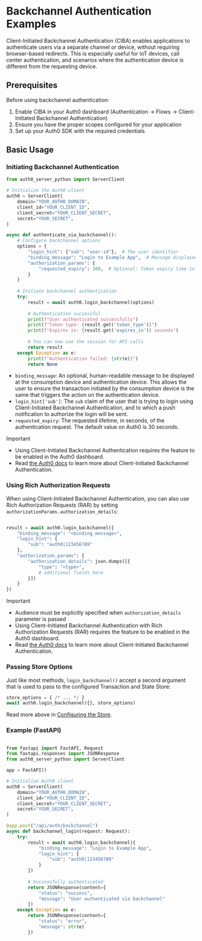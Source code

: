 # Backchannel Authentication Examples

Client-Initiated Backchannel Authentication (CIBA) enables applications to authenticate users via a separate channel or device, without requiring browser-based redirects. This is especially useful for IoT devices, call center authentication, and scenarios where the authentication device is different from the requesting device.

## Prerequisites

Before using backchannel authentication:

1. Enable CIBA in your Auth0 dashboard (Authentication → Flows → Client-Initiated Backchannel Authentication)
2. Ensure you have the proper scopes configured for your application
3. Set up your Auth0 SDK with the required credentials

## Basic Usage

### Initiating Backchannel Authentication

```python
from auth0_server_python import ServerClient

# Initialize the Auth0 client
auth0 = ServerClient(
    domain="YOUR_AUTH0_DOMAIN",
    client_id="YOUR_CLIENT_ID",
    client_secret="YOUR_CLIENT_SECRET",
    secret="YOUR_SECRET",
)

async def authenticate_via_backchannel():
    # Configure backchannel options
    options = {
        "login_hint": {"sub": "user-id"},  # The user identifier
        "binding_message": "Login to Example App",  # Message displayed to the user
        "authorization_params": {
            "requested_expiry": 300,  # Optional: Token expiry time in seconds
        }
    }
    
    # Initiate backchannel authentication
    try:
        result = await auth0.login_backchannel(options)
        
        # Authentication successful
        print(f"User authenticated successfully")
        print(f"Token type: {result.get('token_type')}")
        print(f"Expires in: {result.get('expires_in')} seconds")
        
        # You can now use the session for API calls
        return result
    except Exception as e:
        print(f"Authentication failed: {str(e)}")
        return None
```

- `binding_message`: An optional, human-readable message to be displayed at the consumption device and authentication device. This allows the user to ensure the transaction initiated by the consumption device is the same that triggers the action on the authentication device.
- `login_hint['sub']`: The `sub` claim of the user that is trying to login using Client-Initiated Backchannel Authentication, and to which a push notification to authorize the login will be sent.
- `requested_expiry`: The requested lifetime, in seconds, of the authentication request. The default value on Auth0 is 30 seconds.

> [!IMPORTANT]
> - Using Client-Initiated Backchannel Authentication requires the feature to be enabled in the Auth0 dashboard.
> - Read [the Auth0 docs](https://auth0.com/docs/get-started/authentication-and-authorization-flow/client-initiated-backchannel-authentication-flow) to learn more about Client-Initiated Backchannel Authentication.

### Using Rich Authorization Requests
When using Client-Initiated Backchannel Authentication, you can also use Rich Authorization Requests (RAR) by setting `authorizationParams.authorization_details`:


```python

result = await auth0.login_backchannel({
    "binding_message": "<binding_message>",
    "login_hint": {
        "sub": "auth0|123456789"
    },
    "authorization_params": {
        "authorization_details": json.dumps([{
            "type": "<type>",
            # additional fields here
        }])
    }
})
```

> [!IMPORTANT]
> - Audience must be explicitly specified when `authorization_details` parameter is passed
> - Using Client-Initiated Backchannel Authentication with Rich Authorization Requests (RAR) requires the feature to be enabled in the Auth0 dashboard.
> - Read [the Auth0 docs](https://auth0.com/docs/get-started/authentication-and-authorization-flow/client-initiated-backchannel-authentication-flow) to learn more about Client-Initiated Backchannel Authentication.

### Passing Store Options

Just like most methods, `login_backchannel()` accept a second argument that is used to pass to the configured Transaction and State Store:

```python
store_options = { /* ... */ }
await auth0.login_backchannel({}, store_options)
```

Read more above in [Configuring the Store](./ConfigureStore.md).

### Example (FastAPI)

```python

from fastapi import FastAPI, Request
from fastapi.responses import JSONResponse
from auth0_server_python import ServerClient

app = FastAPI()

# Initialize Auth0 client
auth0 = ServerClient(
    domain="YOUR_AUTH0_DOMAIN",
    client_id="YOUR_CLIENT_ID",
    client_secret="YOUR_CLIENT_SECRET",
    secret="YOUR_SECRET",
)

@app.post("/api/auth/backchannel")
async def backchannel_login(request: Request):
    try:
        result = await auth0.login_backchannel({
            "binding_message": "Login to Example App",
            "login_hint": {
                "sub": "auth0|123456789"
            }
        })
        
        # Successfully authenticated
        return JSONResponse(content={
            "status": "success",
            "message": "User authenticated via backchannel"
        })
    except Exception as e:
        return JSONResponse(content={
            "status": "error",
            "message": str(e)
        })
```